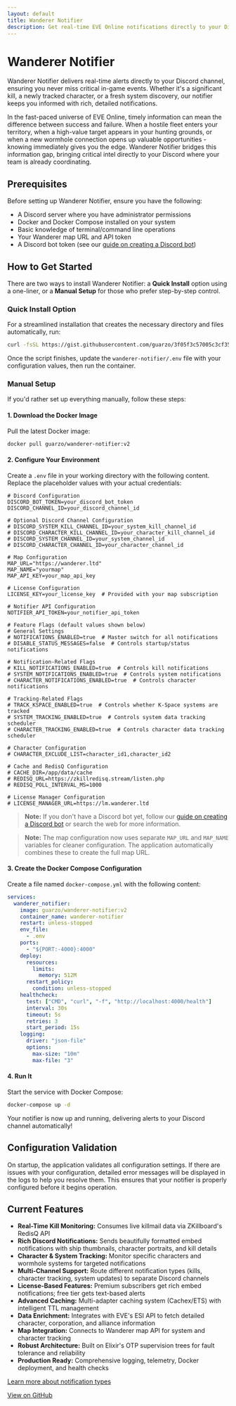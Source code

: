 ```yaml
---
layout: default
title: Wanderer Notifier
description: Get real-time EVE Online notifications directly to your Discord channel
---
```


# Wanderer Notifier

Wanderer Notifier delivers real-time alerts directly to your Discord channel, ensuring you never miss critical in-game events. Whether it's a significant kill, a newly tracked character, or a fresh system discovery, our notifier keeps you informed with rich, detailed notifications.

In the fast-paced universe of EVE Online, timely information can mean the difference between success and failure. When a hostile fleet enters your territory, when a high-value target appears in your hunting grounds, or when a new wormhole connection opens up valuable opportunities - knowing immediately gives you the edge. Wanderer Notifier bridges this information gap, bringing critical intel directly to your Discord where your team is already coordinating.

## Prerequisites

Before setting up Wanderer Notifier, ensure you have the following:

- A Discord server where you have administrator permissions
- Docker and Docker Compose installed on your system
- Basic knowledge of terminal/command line operations
- Your Wanderer map URL and API token
- A Discord bot token (see our [guide on creating a Discord bot](https://gist.github.com/guarzo/a4d238b932b6a168ad1c5f0375c4a561))

## How to Get Started

There are two ways to install Wanderer Notifier: a **Quick Install** option using a one-liner, or a **Manual Setup** for those who prefer step-by-step control.

### Quick Install Option

For a streamlined installation that creates the necessary directory and files automatically, run:

```bash
curl -fsSL https://gist.githubusercontent.com/guarzo/3f05f3c57005c3cf3585869212caecfe/raw/wanderer-notifier-setup.sh | bash
```

Once the script finishes, update the `wanderer-notifier/.env` file with your configuration values, then run the container.

### Manual Setup

If you'd rather set up everything manually, follow these steps:

#### 1. Download the Docker Image

Pull the latest Docker image:

```bash
docker pull guarzo/wanderer-notifier:v2
```

#### 2. Configure Your Environment

Create a `.env` file in your working directory with the following content. Replace the placeholder values with your actual credentials:

```dotenv
# Discord Configuration
DISCORD_BOT_TOKEN=your_discord_bot_token
DISCORD_CHANNEL_ID=your_discord_channel_id

# Optional Discord Channel Configuration
# DISCORD_SYSTEM_KILL_CHANNEL_ID=your_system_kill_channel_id
# DISCORD_CHARACTER_KILL_CHANNEL_ID=your_character_kill_channel_id
# DISCORD_SYSTEM_CHANNEL_ID=your_system_channel_id
# DISCORD_CHARACTER_CHANNEL_ID=your_character_channel_id

# Map Configuration
MAP_URL="https://wanderer.ltd"
MAP_NAME="yourmap"
MAP_API_KEY=your_map_api_key

# License Configuration
LICENSE_KEY=your_license_key  # Provided with your map subscription

# Notifier API Configuration
NOTIFIER_API_TOKEN=your_notifier_api_token

# Feature Flags (default values shown below)
# General Settings
# NOTIFICATIONS_ENABLED=true  # Master switch for all notifications
# DISABLE_STATUS_MESSAGES=false  # Controls startup/status notifications

# Notification-Related Flags
# KILL_NOTIFICATIONS_ENABLED=true  # Controls kill notifications
# SYSTEM_NOTIFICATIONS_ENABLED=true  # Controls system notifications
# CHARACTER_NOTIFICATIONS_ENABLED=true  # Controls character notifications

# Tracking-Related Flags
# TRACK_KSPACE_ENABLED=true  # Controls whether K-Space systems are tracked
# SYSTEM_TRACKING_ENABLED=true  # Controls system data tracking scheduler
# CHARACTER_TRACKING_ENABLED=true  # Controls character data tracking scheduler

# Character Configuration
# CHARACTER_EXCLUDE_LIST=character_id1,character_id2

# Cache and RedisQ Configuration
# CACHE_DIR=/app/data/cache
# REDISQ_URL=https://zkillredisq.stream/listen.php
# REDISQ_POLL_INTERVAL_MS=1000

# License Manager Configuration
# LICENSE_MANAGER_URL=https://lm.wanderer.ltd

```

> **Note:** If you don't have a Discord bot yet, follow our [guide on creating a Discord bot](https://gist.github.com/guarzo/a4d238b932b6a168ad1c5f0375c4a561) or search the web for more information.

> **Note:** The map configuration now uses separate `MAP_URL` and `MAP_NAME` variables for cleaner configuration. The application automatically combines these to create the full map URL.

#### 3. Create the Docker Compose Configuration

Create a file named `docker-compose.yml` with the following content:

```yaml
services:
  wanderer_notifier:
    image: guarzo/wanderer-notifier:v2
    container_name: wanderer-notifier
    restart: unless-stopped
    env_file:
      - .env
    ports:
      - "${PORT:-4000}:4000"
    deploy:
      resources:
        limits:
          memory: 512M
      restart_policy:
        condition: unless-stopped
    healthcheck:
      test: ["CMD", "curl", "-f", "http://localhost:4000/health"]
      interval: 30s
      timeout: 5s
      retries: 3
      start_period: 15s
    logging:
      driver: "json-file"
      options:
        max-size: "10m"
        max-file: "3"
```

#### 4. Run It

Start the service with Docker Compose:

```bash
docker-compose up -d
```

Your notifier is now up and running, delivering alerts to your Discord channel automatically!

## Configuration Validation

On startup, the application validates all configuration settings. If there are issues with your configuration, detailed error messages will be displayed in the logs to help you resolve them. This ensures that your notifier is properly configured before it begins operation.

## Current Features

- **Real-Time Kill Monitoring:** Consumes live killmail data via ZKillboard's RedisQ API
- **Rich Discord Notifications:** Sends beautifully formatted embed notifications with ship thumbnails, character portraits, and kill details
- **Character & System Tracking:** Monitor specific characters and wormhole systems for targeted notifications
- **Multi-Channel Support:** Route different notification types (kills, character tracking, system updates) to separate Discord channels
- **License-Based Features:** Premium subscribers get rich embed notifications; free tier gets text-based alerts
- **Advanced Caching:** Multi-adapter caching system (Cachex/ETS) with intelligent TTL management
- **Data Enrichment:** Integrates with EVE's ESI API to fetch detailed character, corporation, and alliance information
- **Map Integration:** Connects to Wanderer map API for system and character tracking
- **Robust Architecture:** Built on Elixir's OTP supervision trees for fault tolerance and reliability
- **Production Ready:** Comprehensive logging, telemetry, Docker deployment, and health checks

[Learn more about notification types](./notifications.html)

[View on GitHub](https://github.com/guarzo/wanderer-notifier)
